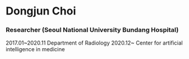 # Dongjun Choi

### Researcher (Seoul National University Bundang Hospital)

2017.01~2020.11 Department of Radiology
2020.12~        Center for artificial intelligence in medicine
